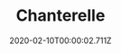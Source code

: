 ---
templateKey: blog-post
title: Chanterelle
type: forage
description: A tasty mushroom with a fruity smell and slightly peppery flavor.
featuredpost: false
date: 2020-02-10T00:00:02.711Z
featuredimage: /img/Chanterelle.png
sellPrice: 160
tags: 
  - Fall
  -  forageable
---